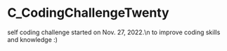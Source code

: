 # C_CodingChallengeTwenty
self coding challenge started on Nov. 27, 2022.\n 
to improve coding skills and knowledge :)
